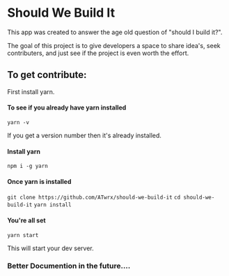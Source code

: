 Should We Build It 
==================

This app was created to answer the age old question of "should I build it?". 

The goal of this project is to give developers a space to share idea's, seek contributers, and just see if the project is even worth the effort. 


To get contribute: 
---------------

First install yarn. 

#### To see if you already have yarn installed

`yarn -v`

If you get a version number then it's already installed.

#### Install yarn

`npm i -g yarn`

#### Once yarn is installed

`git clone https://github.com/ATwrx/should-we-build-it`
`cd should-we-build-it`
`yarn install` 

#### You're all set

`yarn start` 

This will start your dev server. 


### Better Documention in the future.... 

